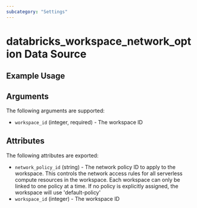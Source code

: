 ```yaml
---
subcategory: "Settings"
---
```

# databricks_workspace_network_option Data Source


## Example Usage


## Arguments
The following arguments are supported:
* `workspace_id` (integer, required) - The workspace ID

## Attributes
The following attributes are exported:
* `network_policy_id` (string) - The network policy ID to apply to the workspace. This controls the network access rules
  for all serverless compute resources in the workspace. Each workspace can only be
  linked to one policy at a time. If no policy is explicitly assigned,
  the workspace will use 'default-policy'
* `workspace_id` (integer) - The workspace ID